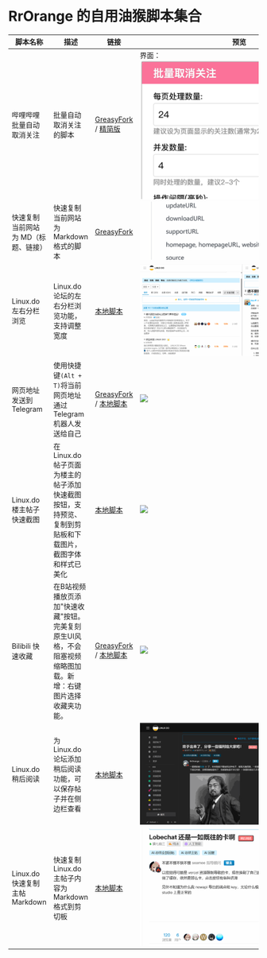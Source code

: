 # RrOrange 的自用油猴脚本集合

| 脚本名称 | 描述 | 链接 | 预览 |
|----------|------|------|------|
| 哔哩哔哩批量自动取消关注 | 批量自动取消关注的脚本 | [GreasyFork](https://greasyfork.org/zh-CN/scripts/530598-bilibili%E6%89%B9%E9%87%8F%E5%8F%96%E6%B6%88%E5%85%B3%E6%B3%A8%E8%84%9A%E6%9C%AC) / [精简版](bili-batch-unfollow-simplify.user.js) | <div style="max-height: 300px; overflow: auto;">界面：<br><img src="./images/PixPin_2025-03-23_13-37-42.png" style="max-width: 400px;"><br>操作效果：<br><img src="./images/PixPin_2025-03-23_13-36-39.gif" style="max-width: 400px;"></div> |
| 快速复制当前网站为 MD（标题、链接） | 快速复制当前网站为 Markdown 格式的脚本 | [GreasyFork](https://greasyfork.org/zh-CN/scripts/530599-%E7%81%B5%E5%8A%A8-md-%E9%93%BE%E6%8E%A5%E5%A4%8D%E5%88%B6) | <div style="max-height: 300px; overflow: auto;"><img src="./images/PixPin_2025-03-23_15-54-56.gif" style="max-width: 400px;"></div> |
| Linux.do 左右分栏浏览 | Linux.do 论坛的左右分栏浏览功能，支持调整宽度 | [本地脚本](linux-do-split-screen.js) | <div style="max-height: 300px; overflow: auto;"><img src="./images/PixPin_2025-07-01_19-20-59.gif" style="max-width: 400px;"></div> |
| 网页地址发送到Telegram | 使用快捷键`(Alt + T)`将当前网页地址通过Telegram机器人发送给自己 | [GreasyFork](https://greasyfork.org/zh-CN/scripts/546657-send-to-telegram) / [本地脚本](send-to-tg.js) | <div style="max-height: 300px; overflow: auto;"><img src="./images/send2tg.gif" style="max-width: 400px;"></div> |
| Linux.do 楼主帖子快速截图 | 在 Linux.do 帖子页面为楼主的帖子添加快速截图按钮，支持预览、复制到剪贴板和下载图片，截图字体和样式已美化 | [本地脚本](screen-linuxdo.js) | <div style="max-height: 300px; overflow: auto;"><img src="./images/screenlinuxdo.gif" style="max-width: 400px;"></div> |
| Bilibili 快速收藏 | 在B站视频播放页添加"快速收藏"按钮。完美复刻原生UI风格，不会阻塞视频缩略图加载。新增：右键图片选择收藏夹功能。 | [GreasyFork](https://greasyfork.org/zh-CN/scripts/546656-bilibili-%E5%BF%AB%E9%80%9F%E6%94%B6%E8%97%8F) / [本地脚本](bili-auto-favorite.js) | <div style="max-height: 300px; overflow: auto;"><img src="./images/PixPin_2025-08-21_14-37-16.gif" style="max-width: 400px;"></div> |
| Linux.do 稍后阅读 | 为Linux.do论坛添加稍后阅读功能，可以保存帖子并在侧边栏查看 | [本地脚本](linux-do-read-later.js) | <div style="max-height: 300px; overflow: auto;"><img src="./images/PixPin_2025-08-22_23-26-36.gif" style="max-width: 400px;"></div> |
| Linux.do 快速复制主帖Markdown | 快速复制Linux.do主帖子内容为Markdown格式到剪切板 | [本地脚本](linux-do-copy-markdown.js) | <div style="max-height: 300px; overflow: auto;"><img src="./images/PixPin_2025-08-23_09-23-29.gif" style="max-width: 400px;"></div> |
